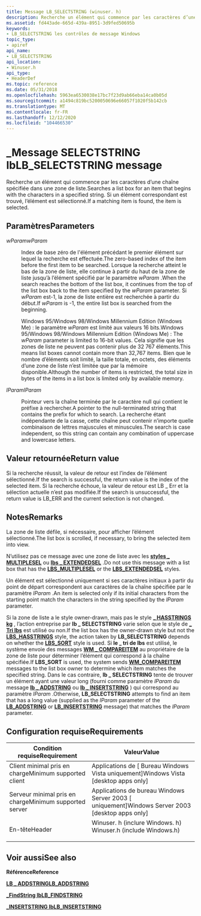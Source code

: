 ```yaml
---
title: Message LB_SELECTSTRING (winuser. h)
description: Recherche un élément qui commence par les caractères d’une chaîne spécifiée dans une zone de liste. Si un élément correspondant est trouvé, l’élément est sélectionné.
ms.assetid: fd443ade-665d-439a-8951-3d9fed50695b
keywords:
- LB_SELECTSTRING les contrôles de message Windows
topic_type:
- apiref
api_name:
- LB_SELECTSTRING
api_location:
- Winuser.h
api_type:
- HeaderDef
ms.topic: reference
ms.date: 05/31/2018
ms.openlocfilehash: 5963ea6530038e17bc7f23d9ab66eba14ca0b05d
ms.sourcegitcommit: a1494c819bc5200050696e66057f1020f5b142cb
ms.translationtype: MT
ms.contentlocale: fr-FR
ms.lasthandoff: 12/12/2020
ms.locfileid: "104466530"
---
```

# <a name="lb_selectstring-message"></a><span data-ttu-id="7259a-105">\_Message SELECTSTRING lb</span><span class="sxs-lookup"><span data-stu-id="7259a-105">LB\_SELECTSTRING message</span></span>

<span data-ttu-id="7259a-106">Recherche un élément qui commence par les caractères d’une chaîne spécifiée dans une zone de liste.</span><span class="sxs-lookup"><span data-stu-id="7259a-106">Searches a list box for an item that begins with the characters in a specified string.</span></span> <span data-ttu-id="7259a-107">Si un élément correspondant est trouvé, l’élément est sélectionné.</span><span class="sxs-lookup"><span data-stu-id="7259a-107">If a matching item is found, the item is selected.</span></span>

## <a name="parameters"></a><span data-ttu-id="7259a-108">Paramètres</span><span class="sxs-lookup"><span data-stu-id="7259a-108">Parameters</span></span>

<dl> <dt>

<span data-ttu-id="7259a-109">*wParam*</span><span class="sxs-lookup"><span data-stu-id="7259a-109">*wParam*</span></span> 
</dt> <dd>

<span data-ttu-id="7259a-110">Index de base zéro de l'élément précédant le premier élément sur lequel la recherche est effectuée.</span><span class="sxs-lookup"><span data-stu-id="7259a-110">The zero-based index of the item before the first item to be searched.</span></span> <span data-ttu-id="7259a-111">Lorsque la recherche atteint le bas de la zone de liste, elle continue à partir du haut de la zone de liste jusqu’à l’élément spécifié par le paramètre *wParam* .</span><span class="sxs-lookup"><span data-stu-id="7259a-111">When the search reaches the bottom of the list box, it continues from the top of the list box back to the item specified by the *wParam* parameter.</span></span> <span data-ttu-id="7259a-112">Si *wParam* est-1, la zone de liste entière est recherchée à partir du début.</span><span class="sxs-lookup"><span data-stu-id="7259a-112">If *wParam* is -1, the entire list box is searched from the beginning.</span></span>

<span data-ttu-id="7259a-113">Windows 95/Windows 98/Windows Millennium Edition (Windows Me) : le paramètre *wParam* est limité aux valeurs 16 bits.</span><span class="sxs-lookup"><span data-stu-id="7259a-113">Windows 95/Windows 98/Windows Millennium Edition (Windows Me) : The *wParam* parameter is limited to 16-bit values.</span></span> <span data-ttu-id="7259a-114">Cela signifie que les zones de liste ne peuvent pas contenir plus de 32 767 éléments.</span><span class="sxs-lookup"><span data-stu-id="7259a-114">This means list boxes cannot contain more than 32,767 items.</span></span> <span data-ttu-id="7259a-115">Bien que le nombre d’éléments soit limité, la taille totale, en octets, des éléments d’une zone de liste n’est limitée que par la mémoire disponible.</span><span class="sxs-lookup"><span data-stu-id="7259a-115">Although the number of items is restricted, the total size in bytes of the items in a list box is limited only by available memory.</span></span>

</dd> <dt>

<span data-ttu-id="7259a-116">*lParam*</span><span class="sxs-lookup"><span data-stu-id="7259a-116">*lParam*</span></span> 
</dt> <dd>

<span data-ttu-id="7259a-117">Pointeur vers la chaîne terminée par le caractère null qui contient le préfixe à rechercher.</span><span class="sxs-lookup"><span data-stu-id="7259a-117">A pointer to the null-terminated string that contains the prefix for which to search.</span></span> <span data-ttu-id="7259a-118">La recherche étant indépendante de la casse, cette chaîne peut contenir n’importe quelle combinaison de lettres majuscules et minuscules.</span><span class="sxs-lookup"><span data-stu-id="7259a-118">The search is case independent, so this string can contain any combination of uppercase and lowercase letters.</span></span>

</dd> </dl>

## <a name="return-value"></a><span data-ttu-id="7259a-119">Valeur retournée</span><span class="sxs-lookup"><span data-stu-id="7259a-119">Return value</span></span>

<span data-ttu-id="7259a-120">Si la recherche réussit, la valeur de retour est l’index de l’élément sélectionné.</span><span class="sxs-lookup"><span data-stu-id="7259a-120">If the search is successful, the return value is the index of the selected item.</span></span> <span data-ttu-id="7259a-121">Si la recherche échoue, la valeur de retour est LB \_ Err et la sélection actuelle n’est pas modifiée.</span><span class="sxs-lookup"><span data-stu-id="7259a-121">If the search is unsuccessful, the return value is LB\_ERR and the current selection is not changed.</span></span>

## <a name="remarks"></a><span data-ttu-id="7259a-122">Notes</span><span class="sxs-lookup"><span data-stu-id="7259a-122">Remarks</span></span>

<span data-ttu-id="7259a-123">La zone de liste défile, si nécessaire, pour afficher l’élément sélectionné.</span><span class="sxs-lookup"><span data-stu-id="7259a-123">The list box is scrolled, if necessary, to bring the selected item into view.</span></span>

<span data-ttu-id="7259a-124">N’utilisez pas ce message avec une zone de liste avec les [**styles \_ MULTIPLESEL**](list-box-styles.md) ou [**lbs \_ EXTENDEDSEL**](list-box-styles.md) .</span><span class="sxs-lookup"><span data-stu-id="7259a-124">Do not use this message with a list box that has the [**LBS\_MULTIPLESEL**](list-box-styles.md) or the [**LBS\_EXTENDEDSEL**](list-box-styles.md) styles.</span></span>

<span data-ttu-id="7259a-125">Un élément est sélectionné uniquement si ses caractères initiaux à partir du point de départ correspondent aux caractères de la chaîne spécifiée par le paramètre *lParam* .</span><span class="sxs-lookup"><span data-stu-id="7259a-125">An item is selected only if its initial characters from the starting point match the characters in the string specified by the *lParam* parameter.</span></span>

<span data-ttu-id="7259a-126">Si la zone de liste a le style owner-drawn, mais pas le style [**\_ HASSTRINGS kg**](list-box-styles.md) , l’action entreprise par **lb \_ SELECTSTRING** varie selon que le style de [**\_ Tri lbs**](list-box-styles.md) est utilisé ou non.</span><span class="sxs-lookup"><span data-stu-id="7259a-126">If the list box has the owner-drawn style but not the [**LBS\_HASSTRINGS**](list-box-styles.md) style, the action taken by **LB\_SELECTSTRING** depends on whether the [**LBS\_SORT**](list-box-styles.md) style is used.</span></span> <span data-ttu-id="7259a-127">Si **le \_ tri de lbs** est utilisé, le système envoie des messages [**WM \_ COMPAREITEM**](wm-compareitem.md) au propriétaire de la zone de liste pour déterminer l’élément qui correspond à la chaîne spécifiée.</span><span class="sxs-lookup"><span data-stu-id="7259a-127">If **LBS\_SORT** is used, the system sends [**WM\_COMPAREITEM**](wm-compareitem.md) messages to the list box owner to determine which item matches the specified string.</span></span> <span data-ttu-id="7259a-128">Dans le cas contraire, **lb \_ SELECTSTRING** tente de trouver un élément ayant une valeur long (fourni comme paramètre *lParam* du message [**lb \_ ADDSTRING**](lb-addstring.md) ou [**lb \_ INSERTSTRING**](lb-insertstring.md) ) qui correspond au paramètre *lParam* .</span><span class="sxs-lookup"><span data-stu-id="7259a-128">Otherwise, **LB\_SELECTSTRING** attempts to find an item that has a long value (supplied as the *lParam* parameter of the [**LB\_ADDSTRING**](lb-addstring.md) or [**LB\_INSERTSTRING**](lb-insertstring.md) message) that matches the *lParam* parameter.</span></span>

## <a name="requirements"></a><span data-ttu-id="7259a-129">Configuration requise</span><span class="sxs-lookup"><span data-stu-id="7259a-129">Requirements</span></span>



| <span data-ttu-id="7259a-130">Condition requise</span><span class="sxs-lookup"><span data-stu-id="7259a-130">Requirement</span></span> | <span data-ttu-id="7259a-131">Valeur</span><span class="sxs-lookup"><span data-stu-id="7259a-131">Value</span></span> |
|-------------------------------------|----------------------------------------------------------------------------------------------------------|
| <span data-ttu-id="7259a-132">Client minimal pris en charge</span><span class="sxs-lookup"><span data-stu-id="7259a-132">Minimum supported client</span></span><br/> | <span data-ttu-id="7259a-133">Applications de \[ Bureau Windows Vista uniquement\]</span><span class="sxs-lookup"><span data-stu-id="7259a-133">Windows Vista \[desktop apps only\]</span></span><br/>                                                           |
| <span data-ttu-id="7259a-134">Serveur minimal pris en charge</span><span class="sxs-lookup"><span data-stu-id="7259a-134">Minimum supported server</span></span><br/> | <span data-ttu-id="7259a-135">Applications de bureau Windows Server 2003 \[ uniquement\]</span><span class="sxs-lookup"><span data-stu-id="7259a-135">Windows Server 2003 \[desktop apps only\]</span></span><br/>                                                     |
| <span data-ttu-id="7259a-136">En-tête</span><span class="sxs-lookup"><span data-stu-id="7259a-136">Header</span></span><br/>                   | <dl> <span data-ttu-id="7259a-137"><dt>Winuser. h (inclure Windows. h)</dt></span><span class="sxs-lookup"><span data-stu-id="7259a-137"><dt>Winuser.h (include Windows.h)</dt></span></span> </dl> |



## <a name="see-also"></a><span data-ttu-id="7259a-138">Voir aussi</span><span class="sxs-lookup"><span data-stu-id="7259a-138">See also</span></span>

<dl> <dt>

<span data-ttu-id="7259a-139">**Référence**</span><span class="sxs-lookup"><span data-stu-id="7259a-139">**Reference**</span></span>
</dt> <dt>

[<span data-ttu-id="7259a-140">**LB \_ ADDSTRING**</span><span class="sxs-lookup"><span data-stu-id="7259a-140">**LB\_ADDSTRING**</span></span>](lb-addstring.md)
</dt> <dt>

[<span data-ttu-id="7259a-141">**\_FindString lb**</span><span class="sxs-lookup"><span data-stu-id="7259a-141">**LB\_FINDSTRING**</span></span>](lb-findstring.md)
</dt> <dt>

[<span data-ttu-id="7259a-142">**\_INSERTSTRING lb**</span><span class="sxs-lookup"><span data-stu-id="7259a-142">**LB\_INSERTSTRING**</span></span>](lb-insertstring.md)
</dt> </dl>

 

 





